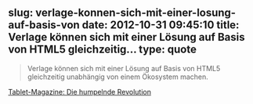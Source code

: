 slug: verlage-konnen-sich-mit-einer-losung-auf-basis-von
date: 2012-10-31 09:45:10
title: Verlage können sich mit einer Lösung auf Basis von HTML5 gleichzeitig...
type: quote
---

> Verlage können sich mit einer Lösung auf Basis von HTML5 gleichzeitig unabhängig von einem Ökosystem machen.

[Tablet-Magazine: Die humpelnde Revolution](http://netzwertig.com/2012/10/30/tablet-magazine-die-humpelnde-revolution/)
